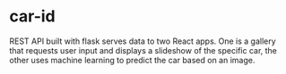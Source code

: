 # car-id
REST API built with flask serves data to two React apps. One is a gallery that requests user input and displays a slideshow of the specific car, the other uses machine learning to predict the car based on an image.
